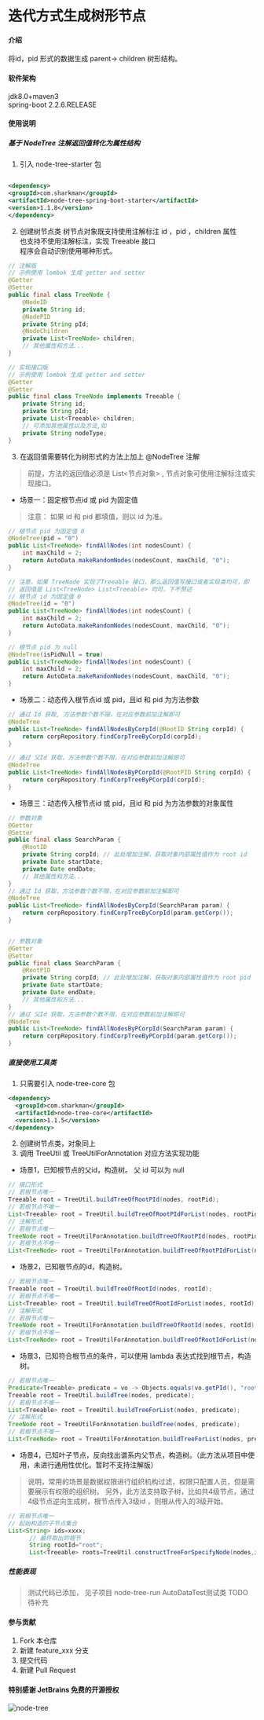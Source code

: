 # 迭代方式生成树形节点

#### 介绍
将id，pid 形式的数据生成 parent-> children 树形结构。

#### 软件架构
jdk8.0+maven3  
spring-boot 2.2.6.RELEASE

#### 使用说明
##### 基于 NodeTree 注解返回值转化为属性结构
1. 引入 node-tree-starter 包

  ```xml

<dependency>
  <groupId>com.sharkman</groupId>
  <artifactId>node-tree-spring-boot-starter</artifactId>
  <version>1.1.8</version>
</dependency>
  ```

2. 创建树节点类
  树节点对象既支持使用注解标注 id ，pid ，children 属性  
  也支持不使用注解标注，实现 Treeable 接口  
  程序会自动识别使用哪种形式。

  ```java
  // 注解版
  // 示例使用 lombok 生成 getter and setter
  @Getter
  @Setter
  public final class TreeNode {
      @NodeID
      private String id;
      @NodePID
      private String pId;
      @NodeChildren
      private List<TreeNode> children;
      // 其他属性和方法...
  }

  // 实现接口版
  // 示例使用 lombok 生成 getter and setter
  @Getter
  @Setter
  public final class TreeNode implements Treeable {
      private String id;
      private String pId;
      private List<Treeable> children;
      // 可添加其他属性以及方法,如
      private String nodeType;
  }
  
  ```
3. 在返回值需要转化为树形式的方法上加上 @NodeTree 注解
> 前提，方法的返回值必须是 List<节点对象> , 节点对象可使用注解标注或实现接口。
  - 场景一：固定根节点id 或 pid 为固定值
  > 注意： 如果 id 和 pid 都填值，则以 id 为准。
  ```java
  // 根节点 pid 为固定值 0 
  @NodeTree(pid = "0")
  public List<TreeNode> findAllNodes(int nodesCount) {
      int maxChild = 2;
      return AutoData.makeRandomNodes(nodesCount, maxChild, "0");
  }
  
  // 注意，如果 TreeNode 实现了Treeable 接口，那么返回值写接口或者实现类均可，即
  // 返回值是 List<TreeNode> List<Treeable> 均可，下不赘述 
  // 根节点 id 为固定值 0
  @NodeTree(id = "0")
  public List<TreeNode> findAllNodes(int nodesCount) {
      int maxChild = 2;
      return AutoData.makeRandomNodes(nodesCount, maxChild, "0");
  }
  
  // 根节点 pid 为 null 
  @NodeTree(isPidNull = true)
  public List<TreeNode> findAllNodes(int nodesCount) {
      int maxChild = 2;
      return AutoData.makeRandomNodes(nodesCount, maxChild, "0");
  }
  ```
  
  - 场景二：动态传入根节点id 或 pid，且id 和 pid 为方法参数
  ```java
  // 通过 Id 获取, 方法参数个数不限，在对应参数前加注解即可
  @NodeTree
  public List<TreeNode> findAllNodesByCorpId(@RootID String corpId) {
      return corpRepository.findCorpTreeByCorpId(corpId);
  }
  
  // 通过 父Id 获取，方法参数个数不限，在对应参数前加注解即可
  @NodeTree
  public List<TreeNode> findAllNodesByPCorpId(@RootPID String corpId) {
      return corpRepository.findCorpTreeByPCorpId(corpId);
  }
  ```
  - 场景三：动态传入根节点id 或 pid，且id 和 pid 为方法参数的对象属性
  
  
  ```java
  // 参数对象
  @Getter
  @Setter
  public final class SearchParam {
      @RootID 
      private String corpId; // 此处增加注解，获取对象内部属性值作为 root id
      private Date startDate;
      private Date endDate;
      // 其他属性和方法...
  }
  // 通过 Id 获取，方法参数个数不限，在对应参数前加注解即可
  @NodeTree
  public List<TreeNode> findAllNodesByCorpId(SearchParam param) {
      return corpRepository.findCorpTreeByCorpId(param.getCorp());
  }
  
  
  // 参数对象
  @Getter
  @Setter
  public final class SearchParam {
      @RootPID 
      private String corpId; // 此处增加注解，获取对象内部属性值作为 root pid
      private Date startDate;
      private Date endDate;
      // 其他属性和方法...
  }
  // 通过 父Id 获取，方法参数个数不限，在对应参数前加注解即可
  @NodeTree
  public List<TreeNode> findAllNodesByPCorpId(SearchParam param) {
      return corpRepository.findCorpTreeByPCorpId(param.getCorp());
  }
  ```
##### 直接使用工具类
1. 只需要引入 node-tree-core 包
  ```xml
  <dependency>
    <groupId>com.sharkman</groupId>
    <artifactId>node-tree-core</artifactId>
    <version>1.1.5</version>
  </dependency>
  ```
2. 创建树节点类，对象同上
3. 调用 TreeUtil 或 TreeUtilForAnnotation 对应方法实现功能
  - 场景1，已知根节点的父id，构造树。 父 id 可以为 null
  ```java
  // 接口形式
  // 若根节点唯一 
  Treeable root = TreeUtil.buildTreeOfRootPId(nodes, rootPid);
  // 若根节点不唯一
  List<Treeable> root = TreeUtil.buildTreeOfRootPIdForList(nodes, rootPid);
  // 注解形式
  // 若根节点唯一 
  TreeNode root = TreeUtilForAnnotation.buildTreeOfRootPId(nodes, rootPid);
  // 若根节点不唯一
  List<TreeNode> root = TreeUtilForAnnotation.buildTreeOfRootPIdForList(nodes, rootPid);
  ```
  - 场景2，已知根节点的id，构造树。
  ```java
  // 若根节点唯一 
  Treeable root = TreeUtil.buildTreeOfRootId(nodes, rootId);
  // 若根节点不唯一
  List<Treeable> root = TreeUtil.buildTreeOfRootIdForList(nodes, rootId);
  // 注解形式
  // 若根节点唯一 
  TreeNode root = TreeUtilForAnnotation.buildTreeOfRootId(nodes, rootId);
  // 若根节点不唯一
  List<TreeNode> root = TreeUtilForAnnotation.buildTreeOfRootIdForList(nodes, rootId);
  ```
  - 场景3，已知符合根节点的条件，可以使用 lambda 表达式找到根节点，构造树。
  ```java
  // 若根节点唯一 
  Predicate<Treeable> predicate = vo -> Objects.equals(vo.getPId(), "root") && OrganEnum.isCorp(vo.getNodeType());
  Treeable root = TreeUtil.buildTree(nodes, predicate);
  // 若根节点不唯一
  List<Treeable> root = TreeUtil.buildTreeForList(nodes, predicate);
  // 注解形式
  TreeNode root = TreeUtilForAnnotation.buildTree(nodes, predicate);
  // 若根节点不唯一
  List<TreeNode> root = TreeUtilForAnnotation.buildTreeForList(nodes, predicate);
  ```
  - 场景4，已知叶子节点，反向找出谱系内父节点，构造树。（此方法从项目中使用，未进行通用性优化。暂时不支持注解版）
  
  > 说明，常用的场景是数据权限进行组织机构过滤，权限只配置人员，但是需要展示有权限的组织树。
  > 另外，此方法支持取子树，比如共4级节点，通过4级节点逆向生成树，根节点传入3级id ，则根从传入的3级开始。

  ```java
  // 若根节点唯一 
// 起始构造的子节点集合
  List<String> ids=xxxx;
        // 最终取出的根节
        String rootId="root";
        List<Treeable> roots=TreeUtil.constructTreeForSpecifyNode(nodes,ids,rootId);
  ```

##### 性能表现

> 测试代码已添加， 见子项目 node-tree-run AutoDataTest测试类 TODO 待补充

#### 参与贡献

1. Fork 本仓库
2. 新建 feature_xxx 分支
3. 提交代码
4. 新建 Pull Request

#### 特别感谢 JetBrains 免费的开源授权

![node-tree](https://resources.jetbrains.com/storage/products/company/brand/logos/jetbrains-training-partner.svg?_gl=1*ezddqc*_ga*MTIwNTEzNDU3Mi4xNjM2Njk2Njky*_ga_V0XZL7QHEB*MTYzODMyMjA5My4xLjEuMTYzODMyNDE5NC4w&_ga=2.18592505.1173776891.1638322127-1205134572.1636696692)
